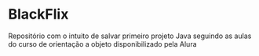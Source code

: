 # BlackFlix
Repositório com o intuito de salvar primeiro projeto Java seguindo as aulas do curso de orientação a objeto disponibilizado pela Alura
